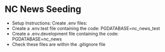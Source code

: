 # NC News Seeding

- Setup Instructions: Create .env files:
- Create a .env.test file containing the code: PGDATABASE=nc_news_test
- Create a .env.development file containing the code: PGDATABASE=nc_news
- Check these files are within the .gitignore file
